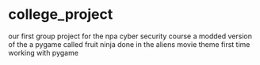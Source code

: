 # college_project
our first group project for the npa cyber security course
a modded version of the a pygame called fruit ninja done in the aliens movie theme first time working with pygame 
